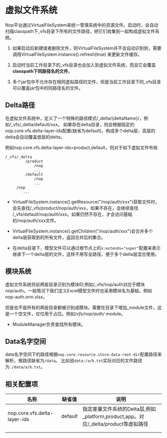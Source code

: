 # 虚拟文件系统

Nop平台通过VirtualFileSystem来统一管理系统中的资源文件。启动时，会自动扫描classpath下\_vfs目录下所有的文件路径，把它们收集到一起构成虚拟文件系统。

1. 如果启动后新建或者删除文件，则VirtualFileSystem并不会自动识别到，需要调用VirtualFileSystem.instance().refresh(true)
   来更新文件缓存。

2. 启动时当前工作目录下的\_vfs目录也会加入到虚拟文件系统，而且它会覆盖**classpath下同路径名的文件**。

3. 多个jar包中不允许存在相同虚拟路径的文件，但是当前工作目录下的\_vfs目录可以覆盖jar包中的同路径名的文件。

## Delta路径

在虚拟文件系统中，定义了一个特殊的路径模式/\_delta/{deltaName}/，例如/\_vfs/\_delta/default/xxx。
如果存在delta目录，则会根据指定的nop.core.vfs.delta-layer-ids配置(缺省为default)，构成多个delta层，高层的delta会自动覆盖低层的delta。

例如nop.core.vfs.delta-layer-ids=product,default，则对于如下虚拟文件布局

```
/_vfs/_delta
         /product
             /nop
             ...
         /default
             /nop
             ...
     /nop
        ...
```

* VirtualFileSystem.instance().getResource("/nop/auth/xxx")获取文件时，会先查找/\_vfs/product/nop/auth/xxx，如果不存在，会继续查找
  /\_vfs/default/nop/auth/xxx。如果仍然不存在，才会访问基础的/nop/auth/xxx文件。

* VirtualFileSystem.instance().getChildren("/nop/auth/xxx")会合并多个delta层获取到的所有文件，返回合并后的集合。

* 在delta目录下，模型文件可以通过根节点上的`x:extends="super"`配置来表示继承下一个delta层的文件，这样不用写全路径，便于多个delta层混合使用。

## 模块系统

虚拟文件系统将前两层目录识别为模块ID,例如/\_vfs/nop/auth对应于模块
nop/auth。一般情况下我们定义Excel模型文件时也采用模块名为基础，例如nop-auth.orm.xlsx。

但是也不是所有的两层目录都被识别成模块。需要在目录下增加\_module文件，这是一个空文件，仅仅用于占位。例如/_vfs/nop/auth/_
module。

* ModuleManager负责查找所有模块。

## Data名字空间
data名字空间下的路径根据`nop.core.resource.store.data-root-dir`配置路径来解析，根路径缺省为`/data`。
比如说`data:/a/b.txt`实际对应的文件路径为`./data/a/b.txt`。

## 相关配置项

|名称|缺省值|说明|
|---|---|---|
|nop.core.vfs.delta-layer-ids|default|指定差量文件系统的Delta层,例如\_platform,product,app。对应/\_delta/product等虚拟路径|
||||
||||
